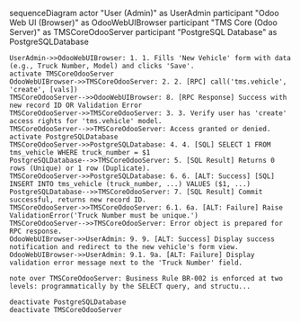 sequenceDiagram
    actor "User (Admin)" as UserAdmin
    participant "Odoo Web UI (Browser)" as OdooWebUIBrowser
    participant "TMS Core (Odoo Server)" as TMSCoreOdooServer
    participant "PostgreSQL Database" as PostgreSQLDatabase

    UserAdmin->>OdooWebUIBrowser: 1. 1. Fills 'New Vehicle' form with data (e.g., Truck Number, Model) and clicks 'Save'.
    activate TMSCoreOdooServer
    OdooWebUIBrowser->>TMSCoreOdooServer: 2. 2. [RPC] call('tms.vehicle', 'create', [vals])
    TMSCoreOdooServer-->>OdooWebUIBrowser: 8. [RPC Response] Success with new record ID OR Validation Error
    TMSCoreOdooServer->>TMSCoreOdooServer: 3. 3. Verify user has 'create' access rights for 'tms.vehicle' model.
    TMSCoreOdooServer-->>TMSCoreOdooServer: Access granted or denied.
    activate PostgreSQLDatabase
    TMSCoreOdooServer->>PostgreSQLDatabase: 4. 4. [SQL] SELECT 1 FROM tms_vehicle WHERE truck_number = $1
    PostgreSQLDatabase-->>TMSCoreOdooServer: 5. [SQL Result] Returns 0 rows (Unique) or 1 row (Duplicate).
    TMSCoreOdooServer->>PostgreSQLDatabase: 6. 6. [ALT: Success] [SQL] INSERT INTO tms_vehicle (truck_number, ...) VALUES ($1, ...)
    PostgreSQLDatabase-->>TMSCoreOdooServer: 7. [SQL Result] Commit successful, returns new record ID.
    TMSCoreOdooServer->>TMSCoreOdooServer: 6.1. 6a. [ALT: Failure] Raise ValidationError('Truck Number must be unique.')
    TMSCoreOdooServer-->>TMSCoreOdooServer: Error object is prepared for RPC response.
    OdooWebUIBrowser->>UserAdmin: 9. 9. [ALT: Success] Display success notification and redirect to the new vehicle's form view.
    OdooWebUIBrowser->>UserAdmin: 9.1. 9a. [ALT: Failure] Display validation error message next to the 'Truck Number' field.

    note over TMSCoreOdooServer: Business Rule BR-002 is enforced at two levels: programmatically by the SELECT query, and structu...

    deactivate PostgreSQLDatabase
    deactivate TMSCoreOdooServer
